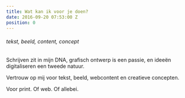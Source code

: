 ```yaml
---
title: Wat kan ik voor je doen?
date: 2016-09-20 07:53:00 Z
position: 0
---
```


###### <span id="typed">tekst, beeld, content, concept</span>

Schrijven zit in mijn DNA, grafisch ontwerp is een passie, en ideeën digitaliseren een tweede natuur. 

Vertrouw op mij voor tekst, beeld, webcontent en creatieve concepten. 

Voor print. Of web. Of allebei.